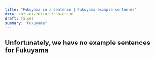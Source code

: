 ```yaml
---
title: "Fukuyama in a sentence | Fukuyama example sentences"
date: 2021-01-20T19:57:50+05:30
draft: falses
summary: "Fukuyama"
---
```

## Unfortunately, we have no example sentences for Fukuyama                 
